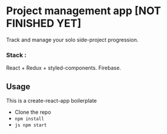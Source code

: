 # Project management app [NOT FINISHED YET]

Track and manage your solo side-project progression. 

### Stack :
React + Redux + styled-components.
Firebase.

## Usage
This is a create-react-app boilerplate
- Clone the repo 
- ```npm install```
- ```js npm start```

